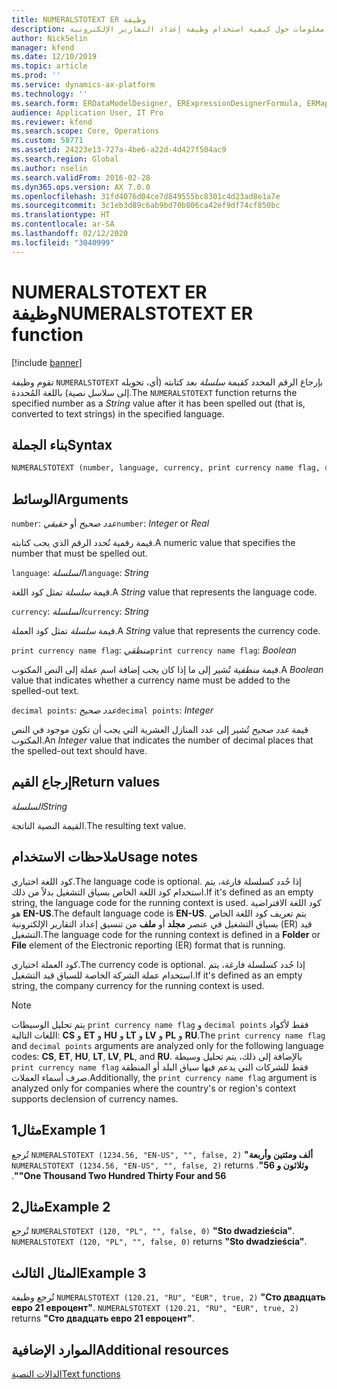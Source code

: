 ```yaml
---
title: NUMERALSTOTEXT ER وظيفة
description: يوفر هذا الموضوع معلومات حول كيفية استخدام وظيفة إعداد التقارير الإلكترونية NUMERALSTOTEXT (ER).
author: NickSelin
manager: kfend
ms.date: 12/10/2019
ms.topic: article
ms.prod: ''
ms.service: dynamics-ax-platform
ms.technology: ''
ms.search.form: ERDataModelDesigner, ERExpressionDesignerFormula, ERMappedFormatDesigner, ERModelMappingDesigner
audience: Application User, IT Pro
ms.reviewer: kfend
ms.search.scope: Core, Operations
ms.custom: 58771
ms.assetid: 24223e13-727a-4be6-a22d-4d427f504ac9
ms.search.region: Global
ms.author: nselin
ms.search.validFrom: 2016-02-28
ms.dyn365.ops.version: AX 7.0.0
ms.openlocfilehash: 31fd4076d04ce7d849555bc8301c4d23ad8e1a7e
ms.sourcegitcommit: 3c1eb3d89c6ab9bd70b806ca42ef9df74cf850bc
ms.translationtype: HT
ms.contentlocale: ar-SA
ms.lasthandoff: 02/12/2020
ms.locfileid: "3040999"
---
```

# <span data-ttu-id="11acd-103"><a name="NUMERALSTOTEXT">NUMERALSTOTEXT ER وظيفة</a></span><span class="sxs-lookup"><span data-stu-id="11acd-103"><a name="NUMERALSTOTEXT">NUMERALSTOTEXT ER function</a></span></span>

[!include [banner](../includes/banner.md)]

<span data-ttu-id="11acd-104">تقوم وظيفة `NUMERALSTOTEXT` بإرجاع الرقم المحدد كقيمة *سلسلة* بعد كتابته (أي، تحويله إلى سلاسل نصية) باللغة المُحددة.</span><span class="sxs-lookup"><span data-stu-id="11acd-104">The `NUMERALSTOTEXT` function returns the specified number as a *String* value after it has been spelled out (that is, converted to text strings) in the specified language.</span></span>

## <a name="syntax"></a><span data-ttu-id="11acd-105">بناء الجملة</span><span class="sxs-lookup"><span data-stu-id="11acd-105">Syntax</span></span>

```vb
NUMERALSTOTEXT (number, language, currency, print currency name flag, decimal points)
```

## <a name="arguments"></a><span data-ttu-id="11acd-106">الوسائط</span><span class="sxs-lookup"><span data-stu-id="11acd-106">Arguments</span></span>

<span data-ttu-id="11acd-107">`number`: *عدد صحيح* أو *حقيقي*</span><span class="sxs-lookup"><span data-stu-id="11acd-107">`number`: *Integer* or *Real*</span></span>

<span data-ttu-id="11acd-108">قيمة رقمية تُحدد الرقم الذي يجب كتابته.</span><span class="sxs-lookup"><span data-stu-id="11acd-108">A numeric value that specifies the number that must be spelled out.</span></span>

<span data-ttu-id="11acd-109">`language`: *السلسلة*</span><span class="sxs-lookup"><span data-stu-id="11acd-109">`language`: *String*</span></span>

<span data-ttu-id="11acd-110">قيمة *سلسلة* تمثل كود اللغة.</span><span class="sxs-lookup"><span data-stu-id="11acd-110">A *String* value that represents the language code.</span></span>

<span data-ttu-id="11acd-111">`currency`: *السلسلة*</span><span class="sxs-lookup"><span data-stu-id="11acd-111">`currency`: *String*</span></span>

<span data-ttu-id="11acd-112">قيمة *سلسلة* تمثل كود العملة.</span><span class="sxs-lookup"><span data-stu-id="11acd-112">A *String* value that represents the currency code.</span></span>

<span data-ttu-id="11acd-113">`print currency name flag`: *منطقي*</span><span class="sxs-lookup"><span data-stu-id="11acd-113">`print currency name flag`: *Boolean*</span></span>

<span data-ttu-id="11acd-114">قيمة *منطقية* تُشير إلى ما إذا كان يجب إضافة اسم عملة إلى النص المكتوب.</span><span class="sxs-lookup"><span data-stu-id="11acd-114">A *Boolean* value that indicates whether a currency name must be added to the spelled-out text.</span></span>

<span data-ttu-id="11acd-115">`decimal points`: *عدد صحيح*</span><span class="sxs-lookup"><span data-stu-id="11acd-115">`decimal points`: *Integer*</span></span>

<span data-ttu-id="11acd-116">قيمة *عدد صحيح* تُشير إلى عدد المنازل العشرية التي يجب أن تكون موجود في النص المكتوب.</span><span class="sxs-lookup"><span data-stu-id="11acd-116">An *Integer* value that indicates the number of decimal places that the spelled-out text should have.</span></span>

## <a name="return-values"></a><span data-ttu-id="11acd-117">إرجاع القيم</span><span class="sxs-lookup"><span data-stu-id="11acd-117">Return values</span></span>

<span data-ttu-id="11acd-118">*السلسلة*</span><span class="sxs-lookup"><span data-stu-id="11acd-118">*String*</span></span>

<span data-ttu-id="11acd-119">القيمة النصية الناتجة.</span><span class="sxs-lookup"><span data-stu-id="11acd-119">The resulting text value.</span></span>

## <a name="usage-notes"></a><span data-ttu-id="11acd-120">ملاحظات الاستخدام</span><span class="sxs-lookup"><span data-stu-id="11acd-120">Usage notes</span></span>

<span data-ttu-id="11acd-121">كود اللغة اختياري.</span><span class="sxs-lookup"><span data-stu-id="11acd-121">The language code is optional.</span></span> <span data-ttu-id="11acd-122">إذا حُدد كسلسلة فارغة، يتم استخدام كود اللغة الخاص بسياق التشغيل بدلاً من ذلك.</span><span class="sxs-lookup"><span data-stu-id="11acd-122">If it's defined as an empty string, the language code for the running context is used.</span></span> <span data-ttu-id="11acd-123">كود اللغة الافتراضية هو **EN-US**.</span><span class="sxs-lookup"><span data-stu-id="11acd-123">The default language code is **EN-US**.</span></span> <span data-ttu-id="11acd-124">يتم تعريف كود اللغة الخاص بسياق التشغيل في عنصر **مجلد** أو **ملف** من تنسيق إعداد التقارير الإلكترونية (ER) قيد التشغيل.</span><span class="sxs-lookup"><span data-stu-id="11acd-124">The language code for the running context is defined in a **Folder** or **File** element of the Electronic reporting (ER) format that is running.</span></span>

<span data-ttu-id="11acd-125">كود العملة اختياري.</span><span class="sxs-lookup"><span data-stu-id="11acd-125">The currency code is optional.</span></span> <span data-ttu-id="11acd-126">إذا حُدد كسلسلة فارغة، يتم استخدام عملة الشركة الخاصة للسياق قيد التشغيل.</span><span class="sxs-lookup"><span data-stu-id="11acd-126">If it's defined as an empty string, the company currency for the running context is used.</span></span>

> [!NOTE] 
> <span data-ttu-id="11acd-127">يتم تحليل الوسيطات `print currency name flag` و `decimal points` فقط لأكواد اللغات التالية: **CS** و **ET** و **HU** و **LT** و **LV** و **PL** و **RU**.</span><span class="sxs-lookup"><span data-stu-id="11acd-127">The `print currency name flag` and `decimal points` arguments are analyzed only for the following language codes: **CS**, **ET**, **HU**, **LT**, **LV**, **PL**, and **RU**.</span></span> <span data-ttu-id="11acd-128">بالإضافة إلى ذلك، يتم تحليل وسيطة `print currency name flag` فقط للشركات التي يدعم فيها سياق البلد أو المنطقة صرف أسماء العملات.</span><span class="sxs-lookup"><span data-stu-id="11acd-128">Additionally, the `print currency name flag` argument is analyzed only for companies where the country's or region's context supports declension of currency names.</span></span>

## <a name="example-1"></a><span data-ttu-id="11acd-129">مثال1</span><span class="sxs-lookup"><span data-stu-id="11acd-129">Example 1</span></span>

<span data-ttu-id="11acd-130">تُرجع `NUMERALSTOTEXT (1234.56, "EN-US", "", false, 2)` **"‬‏‫ألف ومئتين وأربعة وثلاثون و 56"**. </span><span class="sxs-lookup"><span data-stu-id="11acd-130">`NUMERALSTOTEXT (1234.56, "EN-US", "", false, 2)` returns **"One Thousand Two Hundred Thirty Four and 56"**.</span></span>

## <a name="example-2"></a><span data-ttu-id="11acd-131">مثال2</span><span class="sxs-lookup"><span data-stu-id="11acd-131">Example 2</span></span>

<span data-ttu-id="11acd-132">تُرجع `NUMERALSTOTEXT (120, "PL", "", false, 0)` **"Sto dwadzieścia"**. </span><span class="sxs-lookup"><span data-stu-id="11acd-132">`NUMERALSTOTEXT (120, "PL", "", false, 0)` returns **"Sto dwadzieścia"**.</span></span> 

## <a name="example-3"></a><span data-ttu-id="11acd-133">المثال الثالث</span><span class="sxs-lookup"><span data-stu-id="11acd-133">Example 3</span></span>

<span data-ttu-id="11acd-134">تُرجع وظيفة `NUMERALSTOTEXT (120.21, "RU", "EUR", true, 2)` **"Сто двадцать евро 21 евроцент"**. </span><span class="sxs-lookup"><span data-stu-id="11acd-134">`NUMERALSTOTEXT (120.21, "RU", "EUR", true, 2)` returns **"Сто двадцать евро 21 евроцент"**.</span></span>

## <a name="additional-resources"></a><span data-ttu-id="11acd-135">الموارد الإضافية</span><span class="sxs-lookup"><span data-stu-id="11acd-135">Additional resources</span></span>

[<span data-ttu-id="11acd-136">الدالات النصية</span><span class="sxs-lookup"><span data-stu-id="11acd-136">Text functions</span></span>](er-functions-category-text.md)
